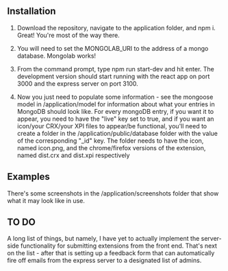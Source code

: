 ## Installation

1. Download the repository, navigate to the application folder, and npm i. Great! You're most of the way there.

2. You will need to set the MONGOLAB_URI to the address of a mongo database. Mongolab works!

3. From the command prompt, type npm run start-dev and hit enter. The development version should start running with the react app on port 3000 and the express server on port 3100.

4. Now you just need to populate some information - see the mongoose model in /application/model for information about what your entries in MongoDB should look like. For every mongoDB entry, if you want it to appear, you need to have the "live" key set to true, and if you want an icon/your CRX/your XPI files to appear/be functional, you'll need to create a folder in the /application/public/database folder with the value of the corresponding "_id" key. The folder needs to have the icon, named icon.png, and the chrome/firefox versions of the extension, named dist.crx and dist.xpi respectively

## Examples

There's some screenshots in the /application/screenshots folder that show what it may look like in use.

## TO DO

A long list of things, but namely, I have yet to actually implement the server-side functionality for submitting extensions from the front end. That's next on the list - after that is setting up a feedback form that can automatically fire off emails from the express server to a designated list of admins. 
